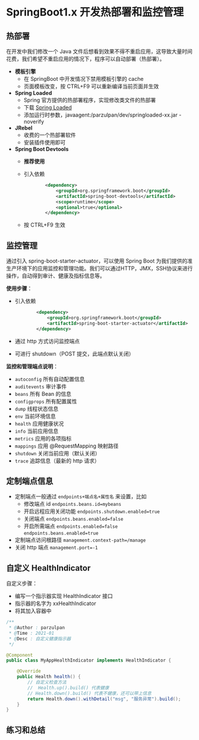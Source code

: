 # SpringBoot1.x 开发热部署和监控管理

## 热部署

在开发中我们修改一个 Java 文件后想看到效果不得不重启应用，这导致大量时间花费，我们希望不重启应用的情况下，程序可以自动部署（热部署）。

* **模板引擎**
  * 在 SpringBoot 中开发情况下禁用模板引擎的 cache
  * 页面模板改变，按 CTRL+F9 可以重新编译当前页面并生效
* **Spring Loaded**
  * Spring 官方提供的热部署程序，实现修改类文件的热部署
  * 下载 [Spring Loaded](https://github.com/spring-projects/spring-loaded)
  * 添加运行时参数，javaagent:/parzulpan/dev/springloaded-xx.jar -noverify
* **JRebel**
  * 收费的一个热部署软件
  * 安装插件使用即可
* **Spring Boot Devtools**
  * **推荐使用**
  * 引入依赖

    ```xml
            <dependency>
                <groupId>org.springframework.boot</groupId>
                <artifactId>spring-boot-devtools</artifactId>
                <scope>runtime</scope>
                <optional>true</optional>
            </dependency>
    ```

  * 按 CTRL+F9 生效

## 监控管理

通过引入 spring-boot-starter-actuator，可以使用 Spring Boot 为我们提供的准生产环境下的应用监控和管理功能。我们可以通过HTTP，JMX，SSH协议来进行操作，自动得到审计、健康及指标信息等。

**使用步骤**：

* 引入依赖

    ```xml
            <dependency>
                <groupId>org.springframework.boot</groupId>
                <artifactId>spring-boot-starter-actuator</artifactId>
            </dependency>
    ```

* 通过 http 方式访问监控端点
* 可进行 shutdown（POST 提交，此端点默认关闭）

**监控和管理端点说明**：

* `autoconfig` 所有自动配置信息
* `auditevents` 审计事件
* `beans` 所有 Bean 的信息
* `configprops` 所有配置属性
* `dump` 线程状态信息
* `env` 当前环境信息
* `health` 应用健康状况
* `info` 当前应用信息
* `metrics` 应用的各项指标
* `mappings` 应用 @RequestMapping 映射路径
* `shutdown` 关闭当前应用（默认关闭）
* `trace` 追踪信息（最新的 http 请求）

## 定制端点信息

* 定制端点一般通过 `endpoints+端点名+属性名` 来设置，比如
  * 修改端点 id `endpoints.beans.id=mybeans`
  * 开启远程应用关闭功能 `endpoints.shutdown.enabled=true`
  * 关闭端点 `endpoints.beans.enabled=false`
  * 开启所需端点 `endpoints.enabled=false` `endpoints.beans.enabled=true`
* 定制端点访问根路径 `management.context-path=/manage`
* 关闭 http 端点 `management.port=-1`

## 自定义 HealthIndicator

自定义步骤：

* 编写一个指示器实现 HealthIndicator 接口
* 指示器的名字为 xxHealthIndicator
* 将其加入容器中

```java
/**
 * @Author : parzulpan
 * @Time : 2021-01
 * @Desc : 自定义健康指示器
 */

@Component
public class MyAppHealthIndicator implements HealthIndicator {

    @Override
    public Health health() {
        // 自定义检查方法
        //  Health.up().build() 代表健康
        // Health.down().build() 代表不健康，还可以带上信息
        return Health.down().withDetail("msg", "服务异常").build();
    }
}
```

## 练习和总结

